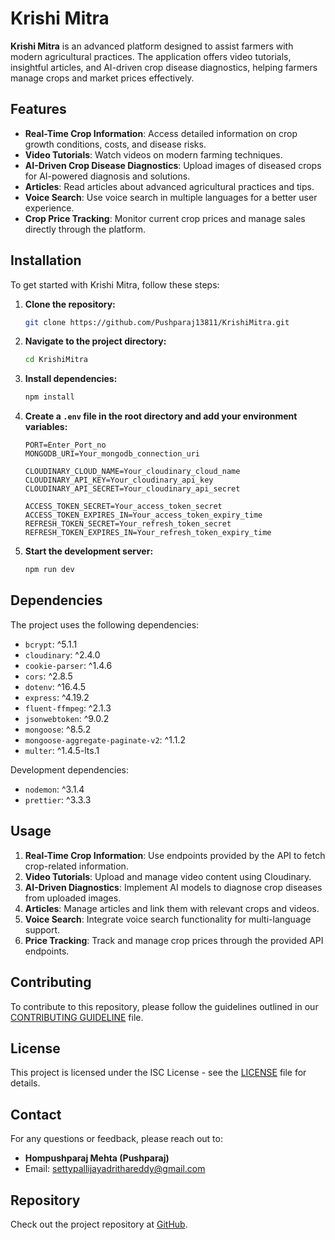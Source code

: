 # Krishi Mitra

**Krishi Mitra** is an advanced platform designed to assist farmers with modern agricultural practices. The application offers video tutorials, insightful articles, and AI-driven crop disease diagnostics, helping farmers manage crops and market prices effectively.

## Features

- **Real-Time Crop Information**: Access detailed information on crop growth conditions, costs, and disease risks.
- **Video Tutorials**: Watch videos on modern farming techniques.
- **AI-Driven Crop Disease Diagnostics**: Upload images of diseased crops for AI-powered diagnosis and solutions.
- **Articles**: Read articles about advanced agricultural practices and tips.
- **Voice Search**: Use voice search in multiple languages for a better user experience.
- **Crop Price Tracking**: Monitor current crop prices and manage sales directly through the platform.

## Installation

To get started with Krishi Mitra, follow these steps:

1. **Clone the repository:**

   ```bash
   git clone https://github.com/Pushparaj13811/KrishiMitra.git
   ```

2. **Navigate to the project directory:**

   ```bash
   cd KrishiMitra
   ```

3. **Install dependencies:**

   ```bash
   npm install
   ```

4. **Create a `.env` file in the root directory and add your environment variables:**

    ```plaintext
    PORT=Enter_Port_no
    MONGODB_URI=Your_mongodb_connection_uri

    CLOUDINARY_CLOUD_NAME=Your_cloudinary_cloud_name
    CLOUDINARY_API_KEY=Your_cloudinary_api_key
    CLOUDINARY_API_SECRET=Your_cloudinary_api_secret

    ACCESS_TOKEN_SECRET=Your_access_token_secret
    ACCESS_TOKEN_EXPIRES_IN=Your_access_token_expiry_time
    REFRESH_TOKEN_SECRET=Your_refresh_token_secret
    REFRESH_TOKEN_EXPIRES_IN=Your_refresh_token_expiry_time
    ```


5. **Start the development server:**

   ```bash
   npm run dev
   ```

## Dependencies

The project uses the following dependencies:

- `bcrypt`: ^5.1.1
- `cloudinary`: ^2.4.0
- `cookie-parser`: ^1.4.6
- `cors`: ^2.8.5
- `dotenv`: ^16.4.5
- `express`: ^4.19.2
- `fluent-ffmpeg`: ^2.1.3
- `jsonwebtoken`: ^9.0.2
- `mongoose`: ^8.5.2
- `mongoose-aggregate-paginate-v2`: ^1.1.2
- `multer`: ^1.4.5-lts.1

Development dependencies:

- `nodemon`: ^3.1.4
- `prettier`: ^3.3.3

## Usage

1. **Real-Time Crop Information**: Use endpoints provided by the API to fetch crop-related information.
2. **Video Tutorials**: Upload and manage video content using Cloudinary.
3. **AI-Driven Diagnostics**: Implement AI models to diagnose crop diseases from uploaded images.
4. **Articles**: Manage articles and link them with relevant crops and videos.
5. **Voice Search**: Integrate voice search functionality for multi-language support.
6. **Price Tracking**: Track and manage crop prices through the provided API endpoints.

## Contributing

To contribute to this repository, please follow the guidelines outlined in our [CONTRIBUTING GUIDELINE](CONTRIBUTING.md) file.

## License

This project is licensed under the ISC License - see the [LICENSE](LICENSE) file for details.

## Contact

For any questions or feedback, please reach out to:

- **Hompushparaj Mehta (Pushparaj)**
- Email: settypallijayadrithareddy@gmail.com 

## Repository

Check out the project repository at [GitHub](https://github.com/Pushparaj13811/KrishiMitra).


